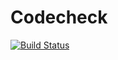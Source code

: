 # Codecheck

[![Build Status](https://travis-ci.com/opcodio/codecheck.svg?branch=master)](https://travis-ci.com/opcodio/codecheck)
